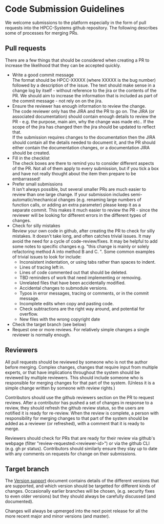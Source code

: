 # Code Submission Guidelines

We welcome submissions to the platform especially in the form of pull requests into the HPCC-Systems github repository.  The following describes some of processes for merging PRs.

## Pull requests
There are a few things that should be considered when creating a PR to increase the likelihood that they can be accepted quickly.

* Write a good commit message\
  The format should be HPCC-XXXXX (where XXXXX is the bug number) followed by a description of the issue.  The text should make sense in a change log by itself - without reference to the jira or the contents of the PR.  We should aim to increase the information that is included as part of the commit message - not rely on on the jira.
* Ensure the reviewer has enough information to review the change.\
  The code reviewer only has the JIRA and the PR to go on.  The JIRA (or associated documentation) should contain enough details to review the PR - e.g. the purpose, main aim, why the change was made etc.. If the scope of the jira has changed then the jira should be updated to reflect that.\
  If the submission requires changes to the documentation then the JIRA should contain all the details needed to document it, and the PR should either contain the documentation changes, or a documentation JIRA should be created.
* Fill in the checklist\
  The check boxes are there to remind you to consider different aspects of the PR.  Not all of them apply to every submission, but if you tick a box and have not really thought about the item then prepare to be embarrassed!
* Prefer small submissions\
  It isn't always possible, but several smaller PRs are much easier to review than one large change.  If your submission includes semi-automatic/mechanical changes (e.g. renaming large numbers of function calls, or adding an extra parameter) please keep it as a separate commit.  This makes it much easier to review the PR - since the reviewer will be looking for different errors in the different types of changes.
* Check for silly mistakes\
  Review your own code in github, after creating the PR to check for silly mistakes.  It doesn't take long, and often catches trivial issues.  It may avoid the need for a cycle of code-review/fixes.  It may be helpful to add some notes to specific changes e.g. "this change is mainly or solely refactoring method A into method B and C. ".  Some common examples of trivial issues to look for include:
  - Inconsistent indentation, or using tabs rather than spaces to indent.
  - Lines of tracing left in.
  - Lines of code commented out that should be deleted.
  - TBD reminders of work that need implementing or removing.
  - Unrelated files that have been accidentally modified.
  - Accidental changes to submodule versions.
  - Typos in error messages, tracing or comments, or in the commit message.
  - Incomplete edits when copy and pasting code.
  - Check subtractions are the right way around, and potential for overflow.
  - New files with the wrong copyright date
* Check the target branch (see below)
* Request one or more reviews.  For relatively simple changes a single reviewer is normally enough.

## Reviewers

All pull requests should be reviewed by someone who is not the author before merging.  Complex changes, changes that require input from multiple experts, or that have implications throughout the system should be reviewed by multiple reviewers.  This should include someone who is responsible for merging changes for that part of the system.  (Unless it is a simple change written by someone with review rights.)

Contributors should use the github reviewers section on the PR to request reviews.  After a contributor has pushed a set of changes in response to a review, they should refresh the github review status, so the users are notified it is ready for re-review.  When the review is complete, a person with responsibility for merging changes to that part of the system should be added as a reviewer (or refreshed), with a comment that it is ready to merge.

Reviewers should check for PRs that are ready for their review via github's webpage (filter "review-requested:\<reviewer-id>") or via the github CLI (e.g. gh pr status).  Contributors should similarly ensure they stay up to date with any comments on requests for change on their submissions.

## Target branch
The [Version support](VersionSupport.md) document contains details of the different versions that are supported, and which version should be targetted for different kinds of changes.  Occasionally earlier branches will be chosen, (e.g. security fixes to even older versions) but they should always be carefully discussed (and documented).

Changes will always be upmerged into the next point release for all the more recent major and minor versions (and master).
